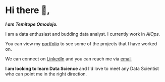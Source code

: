# Hi there :wave:,
 _**I am Temitope Omodojo.**_

 I am a data enthusiast and budding data analyst. I currently work in _AIOps._  


You can view my [portfolio](https://www.datascienceportfol.io/temitopeomodojo "Temitope's Portfolio") to see some of the projects that I have worked on.

We can connect on [LinkedIn](https://www.linkedin.com/in/temitopeomodojo/ "Temitope's LinkedIn") and you can reach me via [email](mailto:omodojotemitope@gmail.com) 

**I am looking to learn Data Science** and I'd love to meet any Data Scientist who can point me in the right direction.


<!--
**msawizzy/msawizzy** is a ✨ _special_ ✨ repository because its `README.md` (this file) appears on your GitHub profile.

Here are some ideas to get you started:

- 🔭 I’m currently working on ...
- 🌱 I’m currently learning ...
- 👯 I’m looking to collaborate on ...
- 🤔 I’m looking for help with ...
- 💬 Ask me about ...
- 📫 How to reach me: ...
- 😄 Pronouns: ...
- ⚡ Fun fact: ...
-->
